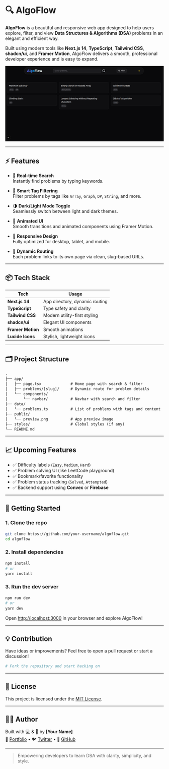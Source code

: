 


# 🔍 AlgoFlow

**AlgoFlow** is a beautiful and responsive web app designed to help users explore, filter, and view **Data Structures & Algorithms (DSA)** problems in an elegant and efficient way.

Built using modern tools like **Next.js 14**, **TypeScript**, **Tailwind CSS**, **shadcn/ui**, and **Framer Motion**, AlgoFlow delivers a smooth, professional developer experience and is easy to expand.

![AlgoFlow Screenshot](/public/image.png)

---

## ⚡ Features

- 🔎 **Real-time Search**  
  Instantly find problems by typing keywords.

- 🧠 **Smart Tag Filtering**  
  Filter problems by tags like `Array`, `Graph`, `DP`, `String`, and more.

- 🌗 **Dark/Light Mode Toggle**  
  Seamlessly switch between light and dark themes.

- 🎨 **Animated UI**  
  Smooth transitions and animated components using Framer Motion.

- 📱 **Responsive Design**  
  Fully optimized for desktop, tablet, and mobile.

- 🧩 **Dynamic Routing**  
  Each problem links to its own page via clean, slug-based URLs.

---

## 📦 Tech Stack

| Tech           | Usage                          |
|----------------|--------------------------------|
| **Next.js 14** | App directory, dynamic routing |
| **TypeScript** | Type safety and clarity        |
| **Tailwind CSS** | Modern utility-first styling |
| **shadcn/ui**  | Elegant UI components          |
| **Framer Motion** | Smooth animations           |
| **Lucide Icons** | Stylish, lightweight icons   |

---

## 🗂️ Project Structure

```plaintext
.
├── app/
│   ├── page.tsx             # Home page with search & filter
│   ├── problems/[slug]/     # Dynamic route for problem details
│   └── components/
│       └── navbar/          # Navbar with search and filter
├── data/
│   └── problems.ts          # List of problems with tags and content
├── public/
│   └── preview.png          # App preview image
├── styles/                  # Global styles (if any)
└── README.md
```

---

## 📈 Upcoming Features

- ✅ Difficulty labels (`Easy`, `Medium`, `Hard`)
- ✅ Problem solving UI (like LeetCode playground)
- ✅ Bookmark/favorite functionality
- ✅ Problem status tracking (`Solved`, `Attempted`)
- ✅ Backend support using **Convex** or **Firebase**

---

## 🧪 Getting Started

### 1. Clone the repo
```bash
git clone https://github.com/your-username/algoflow.git
cd algoflow
```

### 2. Install dependencies
```bash
npm install
# or
yarn install
```

### 3. Run the dev server
```bash
npm run dev
# or
yarn dev
```

Open [http://localhost:3000](http://localhost:3000) in your browser and explore AlgoFlow!

---

## 💡 Contribution

Have ideas or improvements? Feel free to open a pull request or start a discussion!

```bash
# Fork the repository and start hacking on
```

---

## 📄 License

This project is licensed under the [MIT License](LICENSE).

---

## 👨‍💻 Author

Built with 💻 & 💙 by **[Your Name]**  
🔗 [Portfolio](https://your-portfolio.com) • 🐦 [Twitter](https://twitter.com/yourhandle) • 🐙 [GitHub](https://github.com/your-username)

---

> Empowering developers to learn DSA with clarity, simplicity, and style.

```